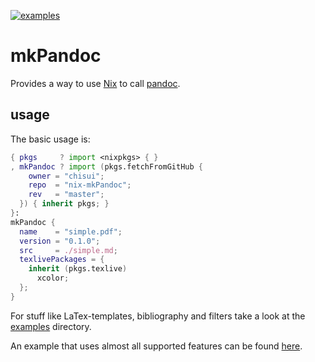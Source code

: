 [![examples](https://github.com/chisui/nix-mkPandoc/actions/workflows/buildExamples.yml/badge.svg)](https://github.com/chisui/nix-mkPandoc/actions/workflows/buildExamples.yml)


# mkPandoc 

Provides a way to use [Nix](https://nixos.org/nix/) to call [pandoc](https://github.com/jgm/pandoc).

## usage

The basic usage is:

```nix
{ pkgs     ? import <nixpkgs> { }
, mkPandoc ? import (pkgs.fetchFromGitHub {
    owner = "chisui";
    repo  = "nix-mkPandoc";
    rev   = "master";
  }) { inherit pkgs; }
}:
mkPandoc {
  name    = "simple.pdf";
  version = "0.1.0";
  src     = ./simple.md;
  texlivePackages = {
    inherit (pkgs.texlive)
      xcolor;
  };
}
```

For stuff like LaTex-templates, bibliography and filters take a look at the [examples](./examples/) directory.

An example that uses almost all supported features can be found [here](https://github.com/chisui/dakka/blob/master/thesis/default.nix).

